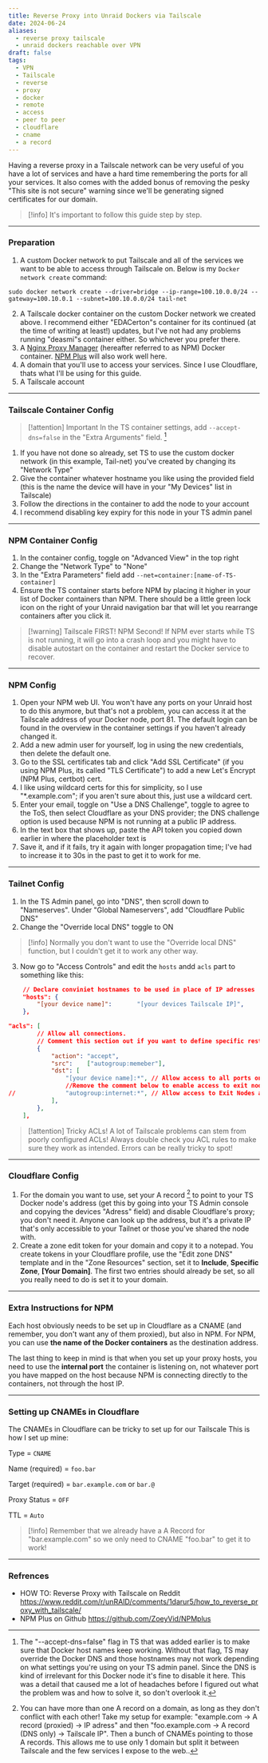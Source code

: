 ```yaml
---
title: Reverse Proxy into Unraid Dockers via Tailscale
date: 2024-06-24
aliases:
  - reverse proxy tailscale
  - unraid dockers reachable over VPN
draft: false
tags:
  - VPN
  - Tailscale
  - reverse
  - proxy
  - docker
  - remote
  - access
  - peer to peer
  - cloudflare
  - cname
  - a record
---
```

Having a reverse proxy in a Tailscale network can be very useful of you have a lot of services and have a hard time remembering the ports for all your services. It also comes with the added bonus of removing the pesky "This site is not secure" warning since we'll be generating signed certificates for our domain.

>[!info] It's important to follow this guide step by step.
---
### Preparation
1. A custom Docker network to put Tailscale and all of the services we want to be able to access through Tailscale on. Below is my `Docker network create`  command:
```
sudo docker network create --driver=bridge --ip-range=100.10.0.0/24 --gateway=100.10.0.1 --subnet=100.10.0.0/24 tail-net
```
2. A Tailscale docker container on the custom Docker network we created above. I recommend either "EDACerton"s container for its continued (at the time of writing at least!) updates, but I've not had any problems running "deasmi"s container either. So whichever you prefer there.
3. A [Nginx Proxy Manager](https://hub.docker.com/r/jc21/nginx-proxy-manager) (hereafter referred to as NPM) Docker container. [NPM Plus](https://github.com/ZoeyVid/NPMplus) will also work well here. 
4. A domain that you'll use to access your services. Since I use Cloudflare, thats what I'll be using for this guide.
5. A Tailscale account
---
### Tailscale Container Config
> [!attention] Important
> In the TS container settings, add `--accept-dns=false` in the "Extra Arguments" field. [^1] 
1. If you have not done so already, set TS to use the custom docker network (in this example, Tail-net) you've created by changing its "Network Type"
2. Give the container whatever hostname you like using the provided field (this is the name the device will have in your "My Devices" list in Tailscale)
3. Follow the directions in the container to add the node to your account 
4. I recommend disabling key expiry for this node in your TS admin panel
---
### NPM Container Config
1. In the container config, toggle on "Advanced View" in the top right 
2. Change the "Network Type" to "None" 
3. In the "Extra Parameters" field add `--net=container:[name-of-TS-container]` 
4. Ensure the TS container starts before NPM by placing it higher in your list of Docker containers than NPM. There should be a little green lock icon on the right of your Unraid navigation bar that will let you rearrange containers after you click it. 
>[!warning] Tailscale FIRST! NPM Second!
>If NPM ever starts while TS is not running, it will go into a crash loop and you might have to disable autostart on the container and restart the Docker service to recover.
---
### NPM Config
1. Open your NPM web UI. You won't have any ports on your Unraid host to do this anymore, but that's not a problem, you can access it at the Tailscale address of your Docker node, port 81. The default login can be found in the overview in the container settings if you haven't already changed it.
2. Add a new admin user for yourself, log in using the new credentials, then delete the default one.
3. Go to the SSL certificates tab and click "Add SSL Certificate" (if you using NPM Plus, its called "TLS Certificate") to add a new Let's Encrypt (NPM Plus, certbot) cert.
4. I like using wildcard certs for this for simplicity, so I use "\*.example.com"; if you aren't sure about this, just use a wildcard cert.
5. Enter your email, toggle on "Use a DNS Challenge", toggle to agree to the ToS, then select Cloudflare as your DNS provider; the DNS challenge option is used because NPM is not running at a public IP address.
6. In the text box that shows up, paste the API token you copied down earlier in where the placeholder text is
7. Save it, and if it fails, try it again with longer propagation time; I've had to increase it to 30s in the past to get it to work for me.
---
### Tailnet Config
1. In the TS Admin panel, go into "DNS", then scroll down to "Nameserves". Under "Global Nameservers", add "Cloudflare Public DNS"
2. Change the "Override local DNS" toggle to ON
>[!info] Normally you don't want to use the "Override local DNS" function, but I couldn't get it to work any other way.
3. Now go to "Access Controls" and edit the `hosts` andd `acls` part to something like this:
```json
	// Declare conviniet hostnames to be used in place of IP adresses
	"hosts": {
		"[your device name]":       "[your devices Tailscale IP]",
	},
```

```json
"acls": [
		// Allow all connections.
		// Comment this section out if you want to define specific restrictions.
		{
			"action": "accept",
			"src":    ["autogroup:memeber"],
			"dst": [
				"[your device name]:*", // Allow access to all ports on [device]
				//Remove the comment below to enable access to exit nodes.
//				"autogroup:internet:*", // Allow access to Exit Nodes advertised on the network
			],
		},
	],
```
> [!attention] Tricky ACLs!
> A lot of Tailscale problems can stem from poorly configured ACLs! Always double check you ACL rules to make sure they work as intended. Errors can be really tricky to spot!
---
### Cloudflare Config
1. For the domain you want to use, set your A record  [^2] to point to your TS Docker node's address (get this by going into your TS Admin console and copying the devices "Adress" field) and disable Cloudflare's proxy; you don't need it. Anyone can look up the address, but it's a private IP that's only accessible to your Tailnet or those you've shared the node with.
2.  Create a zone edit token for your domain and copy it to a notepad. You create tokens in your Cloudflare profile, use the "Edit zone DNS" template and in the "Zone Resources" section, set it to **Include**, **Specific Zone**, **[Your Domain]**. The first two entries should already be set, so all you really need to do is set it to your domain.
---
### Extra Instructions for NPM
Each host obviously needs to be set up in Cloudflare as a CNAME (and remember, you don't want any of them proxied), but also in NPM. For NPM, you can use **the name of the Docker containers** as the destination address. 

The last thing to keep in mind is that when you set up your proxy hosts, you need to use the **internal port** the container is listening on, not whatever port you have mapped on the host because NPM is connecting directly to the containers, not through the host IP.

---
### Setting up CNAMEs in Cloudflare
The CNAMEs in Cloudflare can be tricky to set up for our Tailscale This is how I set up mine:

Type = `CNAME` 

Name (required) = `foo.bar`

Target (required) = `bar.example.com` or `bar.@`

Proxy Status = `OFF`

TTL = `Auto`

>[!info] Remember that we already have a A Record for "bar.example.com" so we only need to CNAME "foo.bar" to get it to work!
---
### Refrences
- HOW TO: Reverse Proxy with Tailscale on Reddit
	https://www.reddit.com/r/unRAID/comments/1darur5/how_to_reverse_proxy_with_tailscale/
- NPM Plus on Github
	https://github.com/ZoeyVid/NPMplus



[^1]: The "--accept-dns=false" flag in TS that was added earlier is to make sure that Docker host names keep working. Without that flag, TS may override the Docker DNS and those hostnames may not work depending on what settings you're using on your TS admin panel. Since the DNS is kind of irrelevant for this Docker node it's fine to disable it here. This was a detail that caused me a lot of headaches before I figured out what the problem was and how to solve it, so don't overlook it.

[^2]: You can have more than one A record on a domain, as long as they don't conflict with each other! Take my setup for example: "example.com -> A record (proxied) -> IP adress" and then "foo.example.com -> A record (DNS only) -> Tailscale IP". Then a bunch of CNAMEs pointing to those A records. This allows me to use only 1 domain but split it between Tailscale and the few services I expose to the web..
